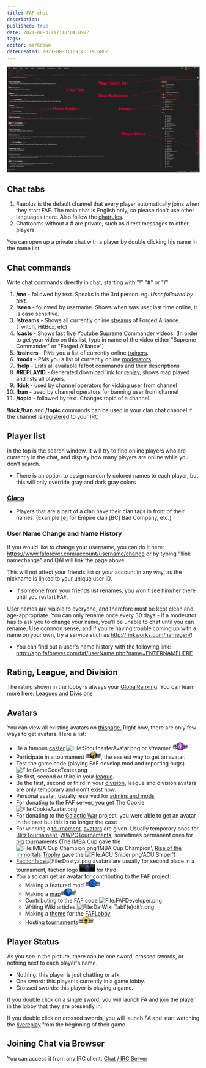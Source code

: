 ```yaml
---
title: FAF-chat
description: 
published: true
date: 2021-08-31T17:18:04.897Z
tags: 
editor: markdown
dateCreated: 2021-08-31T09:43:19.686Z
---
```


![chat-tab2.png](/chat-tab2.png)
## Chat tabs
1.  #aeolus is the default channel that every player automatically joins when they start FAF. The main chat is English only, so please don't use other languages there. Also follow the [chatrules](FAF_Client/Forum_Rules "wikilink"). 
2.  Chatrooms without a # are private, such as direct messages to other players.

You can open up a private chat with a player by double clicking his name in the name list.
## Chat commands
Write chat commands directly in chat, starting with "!" "#" or "/"

1.  **/me** - followed by text. Speaks in the 3rd person. eg. *User followed by text*.
2.  **!seen** - followed by username. Shows when was user last time online, it is case sensitive.
3.  **!streams** - Shows all currently online [streams](Livestreams "wikilink") of Forged Alliance. (Twitch, HitBox, etc)
4.  **!casts** - Shows last five Youtube Supreme Commander videos. (In order to get your video on this list, type in name of the video either "Supreme Commander" or "Forged Alliance")
5.  **!trainers** - PMs you a list of currently online [trainers](User_Groups#Trainers "wikilink").
6.  **!mods** - PMs you a list of currently online [moderators](User_Groups#FAF_Moderators "wikilink").
7.  **!help** - Lists all available fafbot commands and their descriptions
8.  **#REPLAYID** - Generated download link for [replay](Replay_Vault_%26_Live_Games#Game.2FReplay_ID "wikilink"), shows map played and lists all players.
9.  **!kick** - used by channel operators for kicking user from channel
10. **!ban** - used by channel operators for banning user from channel
11. **/topic** - followed by text. Changes topic of a channel.

**!kick**,**!ban** and **/topic** commands can be used in your clan chat channel if the channel is [registered](Chat_/_IRC_server#How_to_register_Clan_channel "wikilink") to your [IRC](Chat_/_IRC_server "wikilink")

## Player list
In the top is the search window. It will try to find online players who are currently in the chat, and display how many players are online while you don't search.
-   There is an option to assign randomly colored names to each player, but this will only override gray and dark gray colors

### [Clans](Clans "wikilink")
-   Players that are a part of a clan have their clan tags in front of their names. (Example \[e\] for Empire clan \[BC\] Bad Company, etc.)

### User Name Change and Name History
If you would like to change your username, you can do it here: <https://www.faforever.com/account/username/change> or by typing "!link namechange" and QAI will link the page above.

This will not affect your friends list or your account in any way, as the nickname is linked to your unique user ID.

-   If someone from your friends list renames, you won't see him/her there until you restart FAF.

User names are visible to everyone, and therefore must be kept clean and age-appropriate. You can only rename once every 30 days - if a moderator has to ask you to change your name, you'll be unable to chat until you can rename. Use common sense, and if you're having trouble coming up with a name on your own, try a service such as <http://rinkworks.com/namegen/>!
-   You can find out a user's name history with the following link: <http://app.faforever.com/faf/userName.php?name=ENTERNAMEHERE>

## Rating, League, and Division
The rating shown in the lobby is always your [GlobalRanking](Global_Ranking "wikilink"). You can learn more here: [Leagues and Divisions](The_Ladder#Leagues_and_Divisions "wikilink")

## Avatars
You can view all existing avatars on [thispage.](https://jeremy.faforever.com/avatars)
Right now, there are only few ways to get avatars. Here a list:
-   Be a famous [caster](http://forums.faforever.com/forums/viewtopic.php?f=2&t=8199) ![<File:Shoutcaster>Avatar.png](Shoutcaster_Avatar.png "fig:File:Shoutcaster Avatar.png") or streamer ![<File:Streamer_Avatar.png>](Streamer_Avatar.png "fig:File:Streamer_Avatar.png")
-   Participate in a tournament ![<File:Tournament>Participant.png](Tournament_Participant.png "fig:File:Tournament Participant.png"), the easiest way to get an avatar.
-   Test the game code (playing FAF develop mod and reporting bugs)![<File:GameCodeTester.png>](GameCodeTester.png "fig:File:GameCodeTester.png")
-   Be first, second or third in your [league](The_Ladder#Leagues_and_Divisions "wikilink").
-   Be the first, second or third in your [division](The_Ladder#Leagues_and_Divisions "wikilink"), league and division avatars are only temporary and don't exist now.
-   Personal avatar, usually reserved for [admins and mods](User_Groups#FAF_Moderators "wikilink")
-   For donating to the FAF server, you get The Cookie ![<File:Cookie>Avatar.png](Cookie_Avatar.png "fig:File:Cookie Avatar.png")
-   For donating to the [Galactic War](Galactic_War "wikilink") project, you were able to get an avatar in the past but this is no longer the case
-   For winning a [tournament](Tournaments "wikilink"), [avatars](Tournaments#All_Avatars_For_Tournament_Winners "wikilink") are given. Usually temporary ones for [BlitzTournament](Tournaments#Blitz "wikilink"), [WWPCTournaments](World_Wide_People's_Championship "wikilink"), sometimes permanent ones for big tournaments ([The IMBA Cup](The_IMBA_Cup "wikilink") gave the ![<File:IMBA> Cup Champion.png](IMBA_Cup_Champion.png "fig:File:IMBA Cup Champion.png")'IMBA Cup Champion', [Rise of the Immortals Trophy](Rise_of_the_Immortals_Trophy "wikilink") gave the ![<File:ACU> Sniper.png](ACU_Sniper.png "fig:File:ACU Sniper.png")'ACU Sniper')
-   [Factionface](Tournaments#All_Avatars_For_Tournament_Winners "wikilink")![<File:Dostya.png>](Dostya.png "fig:File:Dostya.png") avatars are usually for second place in a tournament, faction logo ![<File:UEF>Avatar.png](UEF_Avatar.png "fig:File:UEF Avatar.png") for third.
-   You also can get an avatar for contributing to the FAF project:
    -   Making a featured mod ![<File:Mod>Autor.png](Mod_Autor.png "fig:File:Mod Autor.png")
    -   Making a [map](Map_Editor "wikilink")![<File:Mapautor.png>](Mapautor.png "fig:File:Mapautor.png")
    -   Contributing to the FAF code ![<File:FAF>Developer.png](FAF_Developer.png "fig:File:FAF Developer.png")
    -   Writing Wiki articles ![<File:De> Wiki Tabl'(e)dit'r.png](De_Wiki_Tabl'_(e)dit'r.png "fig:File:De Wiki Tabl' (e)dit'r.png")
    -   Making a [theme](Lobby_Customization "wikilink") for the [FAFLobby](Main_Page#FAF_Client "wikilink")
    -   Hosting [tournaments](Tournaments "wikilink")![<File:Tournament>Director.png](Tournament_Director.png "fig:File:Tournament Director.png")

## Player Status

As you see in the picture, there can be one sword, crossed swords, or
nothing next to each player's name.

-   Nothing: this player is just chatting or afk.
-   One sword: this player is currently in a game lobby.
-   Crossed swords: this player is playing a game.

If you double click on a single sword, you will launch FA and join the
player in the lobby that they are presently in.

If you double click on crossed swords, you will launch FA and start
watching the [livereplay](LiveReplay_server_and_replays "wikilink") from
the beginning of their game.

## Joining Chat via Browser

You can access it from any IRC client: [Chat / IRC
Server](http://wiki.faforever.com/index.php?title=Chat_/_IRC_server)